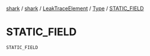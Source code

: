 [shark](../../../index.md) / [shark](../../index.md) / [LeakTraceElement](../index.md) / [Type](index.md) / [STATIC_FIELD](./-s-t-a-t-i-c_-f-i-e-l-d.md)

# STATIC_FIELD

`STATIC_FIELD`